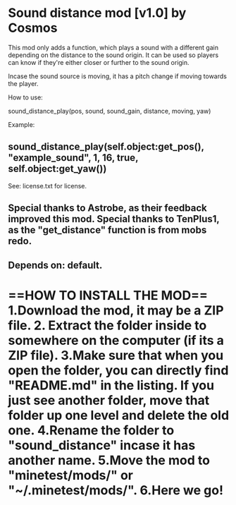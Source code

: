 Sound distance mod [v1.0] by Cosmos
==========================
This mod only adds a function, which plays a sound with a different gain depending on the distance to the sound origin.
It can be used so players can know if they're either closer or further to the sound origin.

Incase the sound source is moving, it has a pitch change if moving towards the player.

How to use:

sound_distance_play(pos, sound, sound_gain, distance, moving, yaw)

Example:

sound_distance_play(self.object:get_pos(), "example_sound", 1, 16, true, self.object:get_yaw())
---------------------------------------------
See: license.txt for license.

Special thanks to Astrobe, as their feedback improved this mod.
Special thanks to TenPlus1, as the "get_distance" function is from mobs redo.
---------------------------------------------
Depends on: default.
---------------------------------------------

==HOW TO INSTALL THE MOD==
1.Download the mod, it may be a ZIP file.
2. Extract the folder inside to somewhere on the computer (if its a ZIP file).
3.Make sure that when you open the folder, you can directly find "README.md" in the listing. If you just see another folder, move that folder up one level and delete the old one.
4.Rename the folder to "sound_distance" incase it has another name.
5.Move the mod to "minetest/mods/" or "~/.minetest/mods/".
6.Here we go!
============================
